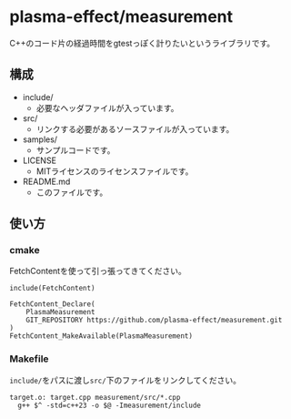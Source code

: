 # plasma-effect/measurement

C++のコード片の経過時間をgtestっぽく計りたいというライブラリです。

## 構成

- include/
  - 必要なヘッダファイルが入っています。
- src/
  - リンクする必要があるソースファイルが入っています。
- samples/
  - サンプルコードです。
- LICENSE
  - MITライセンスのライセンスファイルです。
- README.md
  - このファイルです。

## 使い方

### cmake

FetchContentを使って引っ張ってきてください。

```
include(FetchContent)

FetchContent_Declare(
    PlasmaMeasurement
    GIT_REPOSITORY https://github.com/plasma-effect/measurement.git
)
FetchContent_MakeAvailable(PlasmaMeasurement)
```

### Makefile

`include/`をパスに渡し`src/`下のファイルをリンクしてください。

```
target.o: target.cpp measurement/src/*.cpp
  g++ $^ -std=c++23 -o $@ -Imeasurement/include 
```
